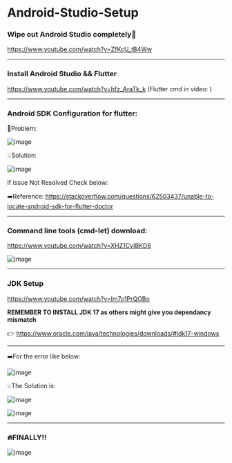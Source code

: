 # Android-Studio-Setup

### Wipe out Android Studio completely🧹

https://www.youtube.com/watch?v=ZfKcU_tB4Ww

----------------------------------------------------------------------------------------------------------

### Install Android Studio && Flutter

https://www.youtube.com/watch?v=hfz_AraTk_k  (Flutter cmd in video: )

----------------------------------------------------------------------------------------------------------

### Android SDK Configuration for flutter:

🧠Problem:

![image](https://github.com/SaadARazzaq/Android-Studio-Setup/assets/123338307/342d768e-6763-4ae5-b78b-4325288ca764)

💡Solution:

![image](https://github.com/SaadARazzaq/Android-Studio-Setup/assets/123338307/f31ed910-e088-4746-8dad-f05261cbea73)

If issue Not Resolved Check below:

➡️Reference: https://stackoverflow.com/questions/62503437/unable-to-locate-android-sdk-for-flutter-doctor

----------------------------------------------------------------------------------------------------------

### Command line tools (cmd-let) download:

https://www.youtube.com/watch?v=XHZ1CyIBKD8

![image](https://github.com/SaadARazzaq/Android-Studio-Setup/assets/123338307/a2e5012f-4d85-4bb1-abcc-4f76d52853cd)

----------------------------------------------------------------------------------------------------------

### JDK Setup

https://www.youtube.com/watch?v=lm7o1PrQOBo

**REMEMBER TO INSTALL JDK 17 as others might give you dependancy mismatch**

👉 https://www.oracle.com/java/technologies/downloads/#jdk17-windows

----------------------------------------------------------------------------------------------------------

➡️For the error like below:

![image](https://github.com/SaadARazzaq/Android-Studio-Setup/assets/123338307/a6b2e210-80f2-4fcb-8c0e-6dc2bf12d609)

💡The Solution is:

![image](https://github.com/SaadARazzaq/Android-Studio-Setup/assets/123338307/be154a97-286b-416a-b47b-8d2791332db6)

![image](https://github.com/SaadARazzaq/Android-Studio-Setup/assets/123338307/2d64cd7a-ec22-4546-bebf-bbb2d1b60072)

----------------------------------------------------------------------------------------------------------

### 🔥FINALLY!!

![image](https://github.com/SaadARazzaq/Android-Studio-Setup/assets/123338307/9931b72f-1ec3-4d9f-8c1f-8d6a598baa76)
